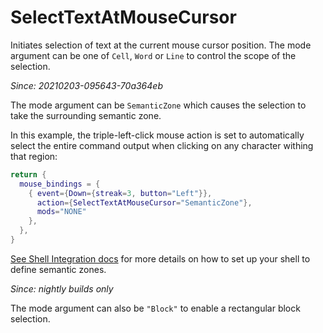 # SelectTextAtMouseCursor

Initiates selection of text at the current mouse cursor position.
The mode argument can be one of `Cell`, `Word` or `Line` to control
the scope of the selection.

*Since: 20210203-095643-70a364eb*

The mode argument can be `SemanticZone` which causes the selection
to take the surrounding semantic zone.

In this example, the triple-left-click mouse action is set to
automatically select the entire command output when clicking
on any character withing that region:

```lua
return {
  mouse_bindings = {
    { event={Down={streak=3, button="Left"}},
      action={SelectTextAtMouseCursor="SemanticZone"},
      mods="NONE"
    },
  },
}
```

[See Shell Integration docs](../../../shell-integration.md) for more details on
how to set up your shell to define semantic zones.

*Since: nightly builds only*

The mode argument can also be `"Block"` to enable a rectangular block selection.
